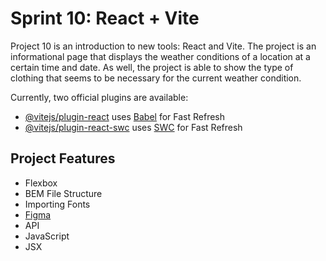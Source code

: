 # Sprint 10: React + Vite

Project 10 is an introduction to new tools: React and Vite. The project is an informational page that displays the weather conditions of a location at a certain time and date. As well, the project is able to show the type of clothing that seems to be necessary for the current weather condition. 

Currently, two official plugins are available:

- [@vitejs/plugin-react](https://github.com/vitejs/vite-plugin-react/blob/main/packages/plugin-react/README.md) uses [Babel](https://babeljs.io/) for Fast Refresh
- [@vitejs/plugin-react-swc](https://github.com/vitejs/vite-plugin-react-swc) uses [SWC](https://swc.rs/) for Fast Refresh

## Project Features

- Flexbox
- BEM File Structure
- Importing Fonts
- [Figma](https://www.figma.com/design/F03bTb81Pw8IDPj5Y9rc5i/Sprint-10-%7C-WTWR?node-id=311-433&node-type=canvas&t=VfkBqyjKzoV5NVx5-0)
- API
- JavaScript
- JSX
